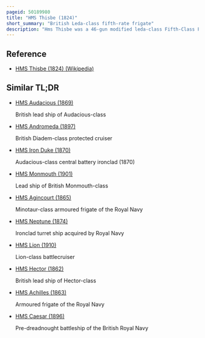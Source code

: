 ```yaml
---
pageid: 50189980
title: "HMS Thisbe (1824)"
short_summary: "British Leda-class fifth-rate frigate"
description: "Hms Thisbe was a 46-gun modified leda-class Fifth-Class Frigate built for the royal Navy during the 1820s. The Ship was never commissioned and spent her entire Career in Reserve or on third-line Duties. She was converted into a Depot Ship in 1850 and then into a floating Church in 1863. Thisbe was replaced in 1891 by a shore-based Establishment all Souls Chapel and sold the following Year for Scrap."
---
```


## Reference

- [HMS Thisbe (1824) (Wikipedia)](https://en.wikipedia.org/?curid=50189980)

## Similar TL;DR

- [HMS Audacious (1869)](/tldr/en/hms-audacious-1869)

  British lead ship of Audacious-class

- [HMS Andromeda (1897)](/tldr/en/hms-andromeda-1897)

  British Diadem-class protected cruiser

- [HMS Iron Duke (1870)](/tldr/en/hms-iron-duke-1870)

  Audacious-class central battery ironclad (1870)

- [HMS Monmouth (1901)](/tldr/en/hms-monmouth-1901)

  Lead ship of British Monmouth-class

- [HMS Agincourt (1865)](/tldr/en/hms-agincourt-1865)

  Minotaur-class armoured frigate of the Royal Navy

- [HMS Neptune (1874)](/tldr/en/hms-neptune-1874)

  Ironclad turret ship acquired by Royal Navy

- [HMS Lion (1910)](/tldr/en/hms-lion-1910)

  Lion-class battlecruiser

- [HMS Hector (1862)](/tldr/en/hms-hector-1862)

  British lead ship of Hector-class

- [HMS Achilles (1863)](/tldr/en/hms-achilles-1863)

  Armoured frigate of the Royal Navy

- [HMS Caesar (1896)](/tldr/en/hms-caesar-1896)

  Pre-dreadnought battleship of the British Royal Navy
